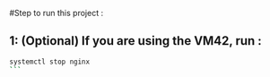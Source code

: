 #Step to run this project :

## 1: (Optional) If you are using the VM42, run :
````bash
systemctl stop nginx
```


